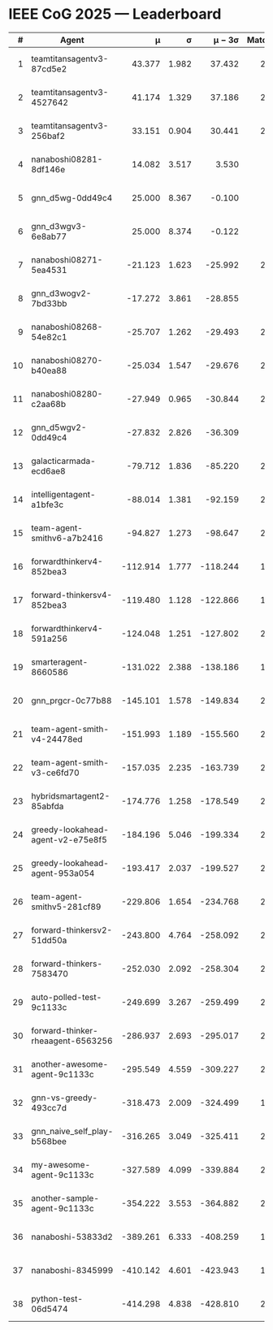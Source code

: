 # IEEE CoG 2025 — Leaderboard

| # | Agent | μ | σ | μ − 3σ | Matches | Updated |
|---:|---|---:|---:|---:|---:|---|
| 1 | teamtitansagentv3-87cd5e2 | 43.377 | 1.982 | 37.432 | 2260 | 2025-08-29 04:59 |
| 2 | teamtitansagentv3-4527642 | 41.174 | 1.329 | 37.186 | 2420 | 2025-08-29 04:59 |
| 3 | teamtitansagentv3-256baf2 | 33.151 | 0.904 | 30.441 | 2460 | 2025-08-29 04:59 |
| 4 | nanaboshi08281-8df146e | 14.082 | 3.517 | 3.530 | 70 | 2025-08-29 04:59 |
| 5 | gnn_d5wg-0dd49c4 | 25.000 | 8.367 | -0.100 | 80 | 2025-08-29 04:59 |
| 6 | gnn_d3wgv3-6e8ab77 | 25.000 | 8.374 | -0.122 | 98 | 2025-08-29 04:59 |
| 7 | nanaboshi08271-5ea4531 | -21.123 | 1.623 | -25.992 | 2660 | 2025-08-29 04:59 |
| 8 | gnn_d3wogv2-7bd33bb | -17.272 | 3.861 | -28.855 | 88 | 2025-08-29 04:59 |
| 9 | nanaboshi08268-54e82c1 | -25.707 | 1.262 | -29.493 | 2360 | 2025-08-29 04:59 |
| 10 | nanaboshi08270-b40ea88 | -25.034 | 1.547 | -29.676 | 2560 | 2025-08-29 04:59 |
| 11 | nanaboshi08280-c2aa68b | -27.949 | 0.965 | -30.844 | 2220 | 2025-08-29 04:59 |
| 12 | gnn_d5wgv2-0dd49c4 | -27.832 | 2.826 | -36.309 | 100 | 2025-08-29 04:59 |
| 13 | galacticarmada-ecd6ae8 | -79.712 | 1.836 | -85.220 | 2440 | 2025-08-29 04:59 |
| 14 | intelligentagent-a1bfe3c | -88.014 | 1.381 | -92.159 | 2190 | 2025-08-29 04:59 |
| 15 | team-agent-smithv6-a7b2416 | -94.827 | 1.273 | -98.647 | 2540 | 2025-08-29 04:59 |
| 16 | forwardthinkerv4-852bea3 | -112.914 | 1.777 | -118.244 | 1893 | 2025-08-29 04:59 |
| 17 | forward-thinkersv4-852bea3 | -119.480 | 1.128 | -122.866 | 1908 | 2025-08-29 04:59 |
| 18 | forwardthinkerv4-591a256 | -124.048 | 1.251 | -127.802 | 2172 | 2025-08-29 04:59 |
| 19 | smarteragent-8660586 | -131.022 | 2.388 | -138.186 | 1904 | 2025-08-29 04:59 |
| 20 | gnn_prgcr-0c77b88 | -145.101 | 1.578 | -149.834 | 2270 | 2025-08-29 04:59 |
| 21 | team-agent-smith-v4-24478ed | -151.993 | 1.189 | -155.560 | 2318 | 2025-08-29 04:59 |
| 22 | team-agent-smith-v3-ce6fd70 | -157.035 | 2.235 | -163.739 | 2858 | 2025-08-29 04:59 |
| 23 | hybridsmartagent2-85abfda | -174.776 | 1.258 | -178.549 | 2255 | 2025-08-29 04:59 |
| 24 | greedy-lookahead-agent-v2-e75e8f5 | -184.196 | 5.046 | -199.334 | 2270 | 2025-08-29 04:59 |
| 25 | greedy-lookahead-agent-953a054 | -193.417 | 2.037 | -199.527 | 2298 | 2025-08-29 04:59 |
| 26 | team-agent-smithv5-281cf89 | -229.806 | 1.654 | -234.768 | 2320 | 2025-08-29 04:59 |
| 27 | forward-thinkersv2-51dd50a | -243.800 | 4.764 | -258.092 | 2284 | 2025-08-29 04:59 |
| 28 | forward-thinkers-7583470 | -252.030 | 2.092 | -258.304 | 2240 | 2025-08-29 04:59 |
| 29 | auto-polled-test-9c1133c | -249.699 | 3.267 | -259.499 | 2400 | 2025-08-29 04:59 |
| 30 | forward-thinker-rheaagent-6563256 | -286.937 | 2.693 | -295.017 | 2164 | 2025-08-29 04:59 |
| 31 | another-awesome-agent-9c1133c | -295.549 | 4.559 | -309.227 | 2080 | 2025-08-29 04:59 |
| 32 | gnn-vs-greedy-493cc7d | -318.473 | 2.009 | -324.499 | 1720 | 2025-08-29 04:59 |
| 33 | gnn_naive_self_play-b568bee | -316.265 | 3.049 | -325.411 | 2060 | 2025-08-29 04:59 |
| 34 | my-awesome-agent-9c1133c | -327.589 | 4.099 | -339.884 | 2280 | 2025-08-29 04:59 |
| 35 | another-sample-agent-9c1133c | -354.222 | 3.553 | -364.882 | 2580 | 2025-08-29 04:59 |
| 36 | nanaboshi-53833d2 | -389.261 | 6.333 | -408.259 | 1920 | 2025-08-29 04:59 |
| 37 | nanaboshi-8345999 | -410.142 | 4.601 | -423.943 | 1940 | 2025-08-29 04:59 |
| 38 | python-test-06d5474 | -414.298 | 4.838 | -428.810 | 2250 | 2025-08-29 04:59 |
